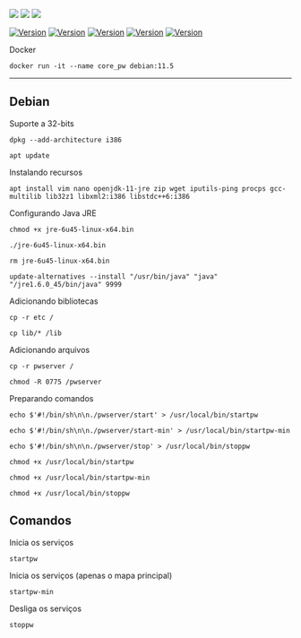 <image src="https://img.shields.io/badge/Shell_Script-121011?style=for-the-badge&logo=gnu-bash&logoColor=white"/> <image src="https://img.shields.io/badge/Java-ED8B00?style=for-the-badge&logo=java&logoColor=white"/> <image src="https://img.shields.io/badge/Docker-2496ED?style=for-the-badge&logo=docker&logoColor=white"/>

[![Version](https://img.shields.io/badge/Version-v1.7-success)]()
[![Version](https://img.shields.io/badge/Java_JRE-6u45-blue)]()
[![Version](https://img.shields.io/badge/Java_JDK-11-blue)]()
[![Version](https://img.shields.io/badge/Debian-v11.5-blue)]()
[![Version](https://img.shields.io/badge/Database-v1.0-blue)]()

Docker

```
docker run -it --name core_pw debian:11.5
```

---

## Debian

Suporte a 32-bits

```
dpkg --add-architecture i386
```
```
apt update
```

Instalando recursos

```
apt install vim nano openjdk-11-jre zip wget iputils-ping procps gcc-multilib lib32z1 libxml2:i386 libstdc++6:i386
```

Configurando Java JRE

```
chmod +x jre-6u45-linux-x64.bin
```
```
./jre-6u45-linux-x64.bin
```
```
rm jre-6u45-linux-x64.bin
```
```
update-alternatives --install "/usr/bin/java" "java" "/jre1.6.0_45/bin/java" 9999
```

Adicionando bibliotecas

```
cp -r etc /
```
```
cp lib/* /lib
```

Adicionando arquivos

```
cp -r pwserver /
```
```
chmod -R 0775 /pwserver
```

Preparando comandos

```
echo $'#!/bin/sh\n\n./pwserver/start' > /usr/local/bin/startpw
```
```
echo $'#!/bin/sh\n\n./pwserver/start-min' > /usr/local/bin/startpw-min
```
```
echo $'#!/bin/sh\n\n./pwserver/stop' > /usr/local/bin/stoppw
```
```
chmod +x /usr/local/bin/startpw
```
```
chmod +x /usr/local/bin/startpw-min
```
```
chmod +x /usr/local/bin/stoppw
```

## Comandos

Inicia os serviços
```
startpw
```

Inicia os serviços (apenas o mapa principal)
```
startpw-min
```

Desliga os serviços
```
stoppw
```
